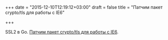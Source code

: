 +++
date = "2015-12-10T12:19:12+03:00"
draft = false
title = "Патчим пакет crypto/tls для работы с IE6"

+++

<p>SSL2 в Go. <a href="https://blog.filippo.io/patching-go-crypto-tls-to-work-with-ie6/">Патчим пакет&nbsp;crypto/tls для работы с IE6</a>.</p>

